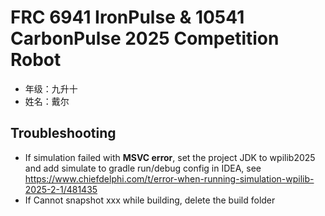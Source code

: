 # FRC 6941 IronPulse & 10541 CarbonPulse 2025 Competition Robot

- 年级：九升十
- 姓名：戴尔

## Troubleshooting

- If simulation failed with **MSVC error**, set the project JDK to wpilib2025 and add simulate to gradle run/debug
  config in IDEA, see https://www.chiefdelphi.com/t/error-when-running-simulation-wpilib-2025-2-1/481435
- If Cannot snapshot xxx while building, delete the build folder

